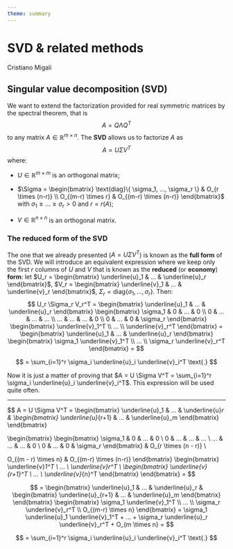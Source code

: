```yaml
---
theme: summary
---
```

# SVD & related methods

<div class="author">

Cristiano Migali

</div>

## Singular value decomposition (SVD)

We want to extend the factorization provided for real symmetric matrices by the spectral theorem, that is
$$
A = Q \Lambda Q^T
$$
to any matrix $A \in \mathbb{R}^{m \times n}$.
The **SVD** allows us to factorize $A$ as
$$
A = U \Sigma V^T
$$
where:
- $U \in \mathbb{R}^{m \times m}$ is an orthogonal matrix;

- $\Sigma = \begin{bmatrix} \text{diag}\{ \sigma_1, ..., \sigma_r \} & O_{r \times (n-r)} \\ O_{(m-r) \times r} & O_{(m-r) \times (n-r)} \end{bmatrix}$ with $\sigma_1 \geq ... \geq \sigma_r > 0$ and $r = r(A)$;

- $V \in \mathbb{R}^{n \times n}$ is an orthogonal matrix.

### The reduced form of the SVD

The one that we already presented ($A = U \Sigma V^T$) is known as the **full form** of the SVD. We will introduce an equivalent expression where we keep only the first $r$ columns of $U$ and $V$ that is known as the **reduced** (or **economy**) **form**:
let $U_r = \begin{bmatrix} \underline{u}_1 & ... & \underline{u}_r \end{bmatrix}$, $V_r = \begin{bmatrix} \underline{v}_1 & ... & \underline{v}_r \end{bmatrix}$, $\Sigma_r = \text{diag} \{ \sigma_1, ..., \sigma_r \}$.
Then:
$$
U_r \Sigma_r V_r^T = \begin{bmatrix} \underline{u}_1 & ... & \underline{u}_r \end{bmatrix}
\begin{bmatrix}
\sigma_1 & 0 & ... & 0 \\
0 & ...  & ... & ... \\
... & ... & ... & 0 \\
0 & ... & 0 & \sigma_r
\end{bmatrix}
\begin{bmatrix}
\underline{v}_1^T \\
... \\
\underline{v}_r^T
\end{bmatrix} = 
\begin{bmatrix} \underline{u}_1 & ... & \underline{u}_r \end{bmatrix} \begin{bmatrix}
\sigma_1 \underline{v}_1^T \\
... \\
\sigma_r \underline{v}_r^T
\end{bmatrix} =
$$

$$
= \sum_{i=1}^r \sigma_i \underline{u}_i \underline{v}_i^T \text{.}
$$

Now it is just a matter of proving that $A = U \Sigma V^T = \sum_{i=1}^r \sigma_i \underline{u}_i \underline{v}_i^T$. This expression will be used quite often.

---

$$
A = U \Sigma V^T =
\begin{bmatrix}
\underline{u}_1 & ... & \underline{u}_r & \begin{bmatrix} \underline{u}_{r+1} & ... & \underline{u}_m \end{bmatrix}
\end{bmatrix}

\begin{bmatrix}
\begin{bmatrix}
\sigma_1 & 0 & ... & 0 \\
0 & ...  & ... & ... \\
... & ... & ... & 0 \\
0 & ... & 0 & \sigma_r
\end{bmatrix} & O_{r \times (n - r)} \\

O_{(m - r) \times n} & O_{(m-r) \times (n-r)}
\end{bmatrix}
\begin{bmatrix}
\underline{v}_1^T \\
... \\
\underline{v}_r^T \\
\begin{bmatrix}
\underline{v}_{r+1}^T \\
... \\
\underline{v}_{n}^T
\end{bmatrix}
\end{bmatrix} =
$$

$$
= \begin{bmatrix}
\underline{u}_1 & ... & \underline{u}_r & \begin{bmatrix} \underline{u}_{r+1} & ... & \underline{u}_m \end{bmatrix}
\end{bmatrix}
\begin{bmatrix}
\sigma_1 \underline{v}_1^T \\
... \\
\sigma_r \underline{v}_r^T \\
O_{(m-r) \times n}
\end{bmatrix} = \sigma_1 \underline{u}_1 \underline{v}_1^T + ... + \sigma_r \underline{u}_r \underline{v}_r^T + O_{m \times n} =
$$

$$
= \sum_{i=1}^r \sigma_i \underline{u}_i \underline{v}_i^T \text{.}
$$
